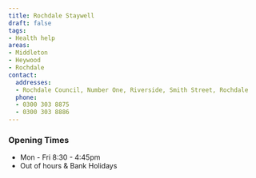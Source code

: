 ```yaml
---
title: Rochdale Staywell
draft: false
tags:
- Health help
areas:
- Middleton
- Heywood
- Rochdale
contact:
  addresses:
  - Rochdale Council, Number One, Riverside, Smith Street, Rochdale
  phone:
  - 0300 303 8875
  - 0300 303 8886
---
```


### Opening Times
* Mon - Fri 8:30 - 4:45pm
* Out of hours  & Bank Holidays


